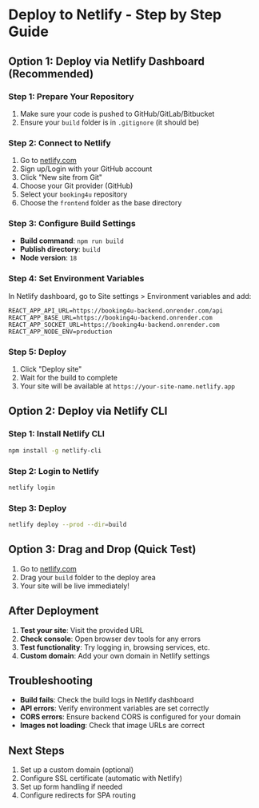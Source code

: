 # Deploy to Netlify - Step by Step Guide

## Option 1: Deploy via Netlify Dashboard (Recommended)

### Step 1: Prepare Your Repository
1. Make sure your code is pushed to GitHub/GitLab/Bitbucket
2. Ensure your `build` folder is in `.gitignore` (it should be)

### Step 2: Connect to Netlify
1. Go to [netlify.com](https://netlify.com)
2. Sign up/Login with your GitHub account
3. Click "New site from Git"
4. Choose your Git provider (GitHub)
5. Select your `booking4u` repository
6. Choose the `frontend` folder as the base directory

### Step 3: Configure Build Settings
- **Build command**: `npm run build`
- **Publish directory**: `build`
- **Node version**: `18`

### Step 4: Set Environment Variables
In Netlify dashboard, go to Site settings > Environment variables and add:

```
REACT_APP_API_URL=https://booking4u-backend.onrender.com/api
REACT_APP_BASE_URL=https://booking4u-backend.onrender.com
REACT_APP_SOCKET_URL=https://booking4u-backend.onrender.com
REACT_APP_NODE_ENV=production
```

### Step 5: Deploy
1. Click "Deploy site"
2. Wait for the build to complete
3. Your site will be available at `https://your-site-name.netlify.app`

## Option 2: Deploy via Netlify CLI

### Step 1: Install Netlify CLI
```bash
npm install -g netlify-cli
```

### Step 2: Login to Netlify
```bash
netlify login
```

### Step 3: Deploy
```bash
netlify deploy --prod --dir=build
```

## Option 3: Drag and Drop (Quick Test)

1. Go to [netlify.com](https://netlify.com)
2. Drag your `build` folder to the deploy area
3. Your site will be live immediately!

## After Deployment

1. **Test your site**: Visit the provided URL
2. **Check console**: Open browser dev tools for any errors
3. **Test functionality**: Try logging in, browsing services, etc.
4. **Custom domain**: Add your own domain in Netlify settings

## Troubleshooting

- **Build fails**: Check the build logs in Netlify dashboard
- **API errors**: Verify environment variables are set correctly
- **CORS errors**: Ensure backend CORS is configured for your domain
- **Images not loading**: Check that image URLs are correct

## Next Steps

1. Set up a custom domain (optional)
2. Configure SSL certificate (automatic with Netlify)
3. Set up form handling if needed
4. Configure redirects for SPA routing

